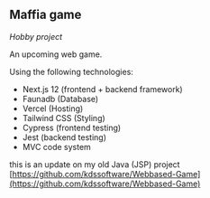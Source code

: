 ## Maffia game 

_Hobby project_

An upcoming web game.

Using the following technologies:
- Next.js 12 (frontend + backend framework)
- Faunadb (Database)
- Vercel (Hosting)
- Tailwind CSS (Styling)
- Cypress (frontend testing)
- Jest (backend testing)
- MVC code system

this is an update on my old Java (JSP) project [https://github.com/kdssoftware/Webbased-Game](https://github.com/kdssoftware/Webbased-Game)